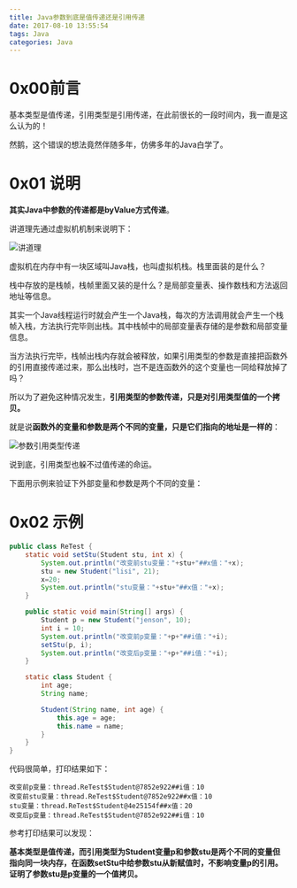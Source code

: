 ```yaml
---
title: Java参数到底是值传递还是引用传递
date: 2017-08-10 13:55:54
tags: Java
categories: Java
---
```


# 0x00前言

基本类型是值传递，引用类型是引用传递，在此前很长的一段时间内，我一直是这么认为的！

然鹅，这个错误的想法竟然伴随多年，仿佛多年的Java白学了。

<!-- more -->

# 0x01 说明

**其实Java中参数的传递都是byValue方式传递**。

讲道理先通过虚拟机机制来说明下：

![讲道理](http://othg5ggzi.bkt.clouddn.com/%E8%AE%B2%E9%81%93%E7%90%86.jpg)



虚拟机在内存中有一块区域叫Java栈，也叫虚拟机栈。栈里面装的是什么？

栈中存放的是栈帧，栈帧里面又装的是什么？是局部变量表、操作数栈和方法返回地址等信息。

其实一个Java线程运行时就会产生一个Java栈，每次的方法调用就会产生一个栈帧入栈，方法执行完毕则出栈。其中栈帧中的局部变量表存储的是参数和局部变量信息。

当方法执行完毕，栈帧出栈内存就会被释放，如果引用类型的参数是直接把函数外的引用直接传递过来，那么出栈时，岂不是连函数外的这个变量也一同给释放掉了吗？

所以为了避免这种情况发生，**引用类型的参数传递，只是对引用类型值的一个拷贝。**

就是说**函数外的变量和参数是两个不同的变量，只是它们指向的地址是一样的**：

![参数引用类型传递](http://othg5ggzi.bkt.clouddn.com/%E5%8F%82%E6%95%B0%E5%BC%95%E7%94%A8%E7%B1%BB%E5%9E%8B%E4%BC%A0%E9%80%92.png)



说到底，引用类型也躲不过值传递的命运。

下面用示例来验证下外部变量和参数是两个不同的变量：

# 0x02 示例

```Java
public class ReTest {
	static void setStu(Student stu, int x) {
      	System.out.println("改变前stu变量："+stu+"##x值："+x);
		stu = new Student("lisi", 21);
		x=20;
		System.out.println("stu变量："+stu+"##x值："+x);
	}

	public static void main(String[] args) {
		Student p = new Student("jenson", 10);
		int i = 10;
		System.out.println("改变前p变量："+p+"##i值："+i);
		setStu(p, i);
		System.out.println("改变后p变量："+p+"##i值："+i);
	}

	static class Student {
		int age;
		String name;

		Student(String name, int age) {
			this.age = age;
			this.name = name;
		}
	}
}

```

代码很简单，打印结果如下：

```
改变前p变量：thread.ReTest$Student@7852e922##i值：10
改变前stu变量：thread.ReTest$Student@7852e922##x值：10
stu变量：thread.ReTest$Student@4e25154f##x值：20
改变后p变量：thread.ReTest$Student@7852e922##i值：10
```

参考打印结果可以发现：

**基本类型是值传递，而引用类型为Student变量p和参数stu是两个不同的变量但指向同一块内存，在函数setStu中给参数stu从新赋值时，不影响变量p的引用。证明了参数stu是p变量的一个值拷贝。**

